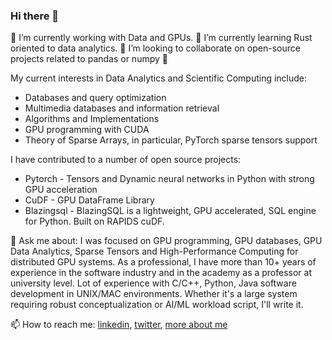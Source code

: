 ### Hi there 👋 

🔭 I’m currently working with Data and GPUs. 🌱 I’m currently learning Rust oriented to data analytics. 👯 I’m looking to collaborate on open-source projects related to pandas or numpy 🤔 

My current interests in Data Analytics and Scientific Computing include:

- Databases and query optimization
- Multimedia databases and information retrieval
- Algorithms and Implementations
- GPU programming with CUDA 
- Theory of Sparse Arrays, in particular, PyTorch sparse tensors support

I have contributed to a number of open source projects:

- Pytorch - Tensors and Dynamic neural networks in Python with strong GPU acceleration
- CuDF -  GPU DataFrame Library
- Blazingsql - BlazingSQL is a lightweight, GPU accelerated, SQL engine for Python. Built on RAPIDS cuDF.

💬 Ask me about: I was focused on GPU programming, GPU databases, GPU Data Analytics, Sparse Tensors and High-Performance Computing for distributed GPU systems. As a professional, I have more than 10+ years of experience in the software industry and in the academy as a professor at university level. Lot of experience with C/C++, Python, Java software development in UNIX/MAC environments. Whether it's a large system requiring robust conceptualization or AI/ML workload script, I'll write it.

📫 How to reach me: [linkedin](https://www.linkedin.com/in/aocsa/), [twitter](https://twitter.com/aocsa), [more about me](linktr.ee/aocsa)

<!--
Fun facts:

I have completed AoC 2019, AoC 2020

- 🔭 I’m currently working with Data and GPUs
- 🌱 I’m currently learning Rust 
- 👯 I’m looking to collaborate on open-source projects related to pandas or numpy. 
- 🤔 I’m looking for help with ...
- 💬 Ask me about ...
- 📫 How to reach me: ...
- 😄 Pronouns: ...
- ⚡ Fun fact: ...


-->
